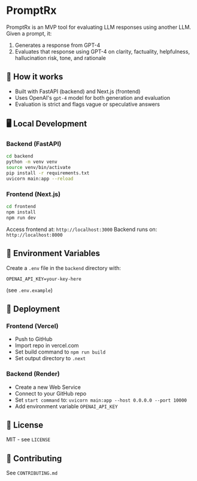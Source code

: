 # PromptRx

PromptRx is an MVP tool for evaluating LLM responses using another LLM. Given a prompt, it:

1. Generates a response from GPT-4
2. Evaluates that response using GPT-4 on clarity, factuality, helpfulness, hallucination risk, tone, and rationale

## 🧪 How it works

* Built with FastAPI (backend) and Next.js (frontend)
* Uses OpenAI's `gpt-4` model for both generation and evaluation
* Evaluation is strict and flags vague or speculative answers

## 🖥️ Local Development

### Backend (FastAPI)

```bash
cd backend
python -m venv venv
source venv/bin/activate
pip install -r requirements.txt
uvicorn main:app --reload
```

### Frontend (Next.js)

```bash
cd frontend
npm install
npm run dev
```

Access frontend at: `http://localhost:3000` Backend runs on: `http://localhost:8000`

## 🔑 Environment Variables

Create a `.env` file in the `backend` directory with:

```
OPENAI_API_KEY=your-key-here
```

(see `.env.example`)

## 🚀 Deployment

### Frontend (Vercel)

* Push to GitHub
* Import repo in vercel.com
* Set build command to `npm run build`
* Set output directory to `.next`

### Backend (Render)

* Create a new Web Service
* Connect to your GitHub repo
* Set `start command` to: `uvicorn main:app --host 0.0.0.0 --port 10000`
* Add environment variable `OPENAI_API_KEY`

## 📄 License

MIT - see `LICENSE`

## 🤝 Contributing

See `CONTRIBUTING.md`
